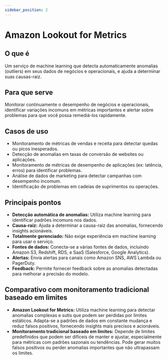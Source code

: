 ```yaml
---
sidebar_position: 2
---
```


# Amazon Lookout for Metrics

## O que é
Um serviço de machine learning que detecta automaticamente anomalias (outliers) em seus dados de negócios e operacionais, e ajuda a determinar suas causas-raiz.

## Para que serve
Monitorar continuamente o desempenho de negócios e operacionais, identificar variações incomuns em métricas importantes e alertar sobre problemas para que você possa remediá-los rapidamente.

## Casos de uso
- Monitoramento de métricas de vendas e receita para detectar quedas ou picos inesperados.
- Detecção de anomalias em taxas de conversão de websites ou aplicações.
- Monitoramento de métricas de desempenho de aplicações (ex: latência, erros) para identificar problemas.
- Análise de dados de marketing para detectar campanhas com desempenho incomum.
- Identificação de problemas em cadeias de suprimentos ou operações.

## Principais pontos
- **Detecção automática de anomalias:** Utiliza machine learning para identificar padrões incomuns nos dados.
- **Causa-raiz:** Ajuda a determinar a causa-raiz das anomalias, fornecendo insights acionáveis.
- **Totalmente gerenciado:** Não exige experiência em machine learning para usar o serviço.
- **Fontes de dados:** Conecta-se a várias fontes de dados, incluindo Amazon S3, Redshift, RDS, e SaaS (Salesforce, Google Analytics).
- **Alertas:** Envia alertas para canais como Amazon SNS, AWS Lambda ou PagerDuty.
- **Feedback:** Permite fornecer feedback sobre as anomalias detectadas para melhorar a precisão do modelo.

## Comparativo com monitoramento tradicional baseado em limites
- **Amazon Lookout for Metrics:** Utiliza machine learning para detectar anomalias complexas e sutis que podem ser perdidas por limites estáticos. Adapta-se a padrões de dados em constante mudança e reduz falsos positivos, fornecendo insights mais precisos e acionáveis.
- **Monitoramento tradicional baseado em limites:** Depende de limites predefinidos que podem ser difíceis de manter e ajustar, especialmente para métricas com padrões sazonais ou tendências. Pode gerar muitos falsos positivos ou perder anomalias importantes que não ultrapassam os limites. 